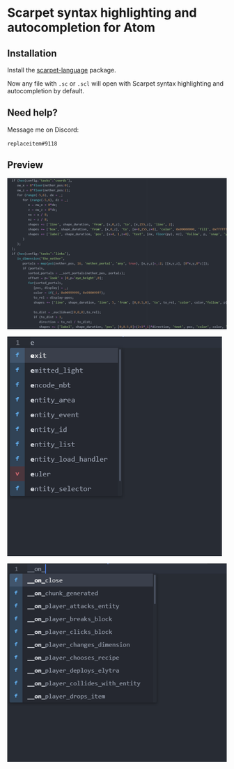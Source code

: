# Scarpet syntax highlighting and autocompletion for Atom

## Installation

Install the [scarpet-language](atom://settings-view/show-package?package=language-scarpet) package.

Now any file with `.sc` or `.scl` will open with Scarpet syntax highlighting and autocompletion by default.

## Need help?

Message me on Discord:

`replaceitem#9118`

## Preview

![Syntax highlighting](syntax-highlighting-preview.png)

![Autocompletion](autocomplete-preview1.png)

![Autocompletion](autocomplete-preview2.png)
